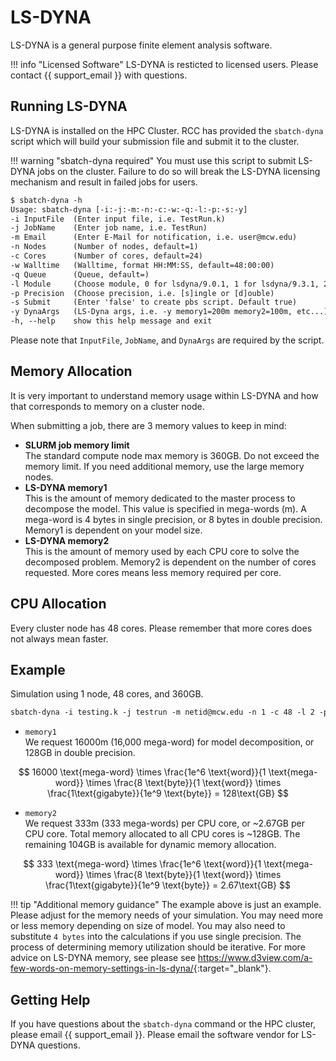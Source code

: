 # LS-DYNA

LS-DYNA is a general purpose finite element analysis software.

!!! info "Licensed Software"
    LS-DYNA is resticted to licensed users. Please contact {{ support_email }} with questions.

## Running LS-DYNA

LS-DYNA is installed on the HPC Cluster. RCC has provided the `sbatch-dyna` script which will build your submission file and submit it to the cluster.

!!! warning "sbatch-dyna required"
    You must use this script to submit LS-DYNA jobs on the cluster. Failure to do so will break the LS-DYNA licensing mechanism and result in failed jobs for users.

```txt
$ sbatch-dyna -h
Usage: sbatch-dyna [-i:-j:-m:-n:-c:-w:-q:-l:-p:-s:-y]
-i InputFile  (Enter input file, i.e. TestRun.k)
-j JobName    (Enter job name, i.e. TestRun)
-m Email      (Enter E-Mail for notification, i.e. user@mcw.edu)
-n Nodes      (Number of nodes, default=1)
-c Cores      (Number of cores, default=24)
-w Walltime   (Walltime, format HH:MM:SS, default=48:00:00)
-q Queue      (Queue, default=)
-l Module     (Choose module, 0 for lsdyna/9.0.1, 1 for lsdyna/9.3.1, 2 for lsdyna/10.2.0, 3 for lsdyna/11.2.0, 4 for lsdyna/12.0.0, 5 for lsdyna/8.0.0, 6 for lsdyna/8.1.0)
-p Precision  (Choose precision, i.e. [s]ingle or [d]ouble)
-s Submit     (Enter 'false' to create pbs script. Default true)
-y DynaArgs   (LS-Dyna args, i.e. -y memory1=200m memory2=100m, etc...)
-h, --help    show this help message and exit
```

Please note that `InputFile`, `JobName`, and `DynaArgs` are required by the script.

## Memory Allocation

It is very important to understand memory usage within LS-DYNA and how that corresponds to memory on a cluster node.

When submitting a job, there are 3 memory values to keep in mind:

- **SLURM job memory limit**  
The standard compute node max memory is 360GB. Do not exceed the memory limit. If you need additional memory, use the large memory nodes.
- **LS-DYNA memory1**  
This is the amount of memory dedicated to the master process to decompose the model. This value is specified in mega-words (m). A mega-word is 4 bytes in single precision, or 8 bytes in double precision. Memory1 is dependent on your model size.
- **LS-DYNA memory2**  
This is the amount of memory used by each CPU core to solve the decomposed problem. Memory2 is dependent on the number of cores requested. More cores means less memory required per core.

## CPU Allocation

Every cluster node has 48 cores. Please remember that more cores does not always mean faster.

## Example

Simulation using 1 node, 48 cores, and 360GB.

```txt
sbatch-dyna -i testing.k -j testrun -m netid@mcw.edu -n 1 -c 48 -l 2 -p d -y "memory1=16000m memory2=333m"
```

- `memory1`  
We request 16000m (16,000 mega-word) for model decomposition, or 128GB in double precision.

$$
16000 \text{mega-word} \times \frac{1e^6 \text{word}}{1 \text{mega-word}} \times \frac{8 \text{byte}}{1 \text{word}} \times \frac{1\text{gigabyte}}{1e^9 \text{byte}} = 128\text{GB}
$$

- `memory2`  
We request 333m (333 mega-words) per CPU core, or ~2.67GB per CPU core. Total memory allocated to all CPU cores is ~128GB. The remaining 104GB is available for dynamic memory allocation.

$$
333 \text{mega-word} \times \frac{1e^6 \text{word}}{1 \text{mega-word}} \times \frac{8 \text{byte}}{1 \text{word}} \times \frac{1\text{gigabyte}}{1e^9 \text{byte}} = 2.67\text{GB}
$$

!!! tip "Additional memory guidance"
    The example above is just an example. Please adjust for the memory needs of your simulation. You may need more or less memory depending on size of model. You may also need to substitute `4 bytes` into the calculations if you use single precision. The process of determining memory utilization should be iterative. For more advice on LS-DYNA memory, see please see <https://www.d3view.com/a-few-words-on-memory-settings-in-ls-dyna/>{:target="_blank"}.

## Getting Help

If you have questions about the `sbatch-dyna` command or the HPC cluster, please email {{ support_email }}. Please email the software vendor for LS-DYNA questions.
